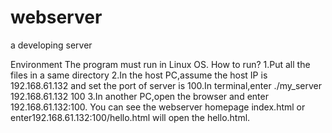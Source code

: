 # webserver
a developing server

Environment
The program must run in Linux OS.
How to run?
1.Put all the files in a same directory
2.In the host PC,assume the host IP is 192.168.61.132 and set the port of server is 100.In terminal,enter ./my_server 192.168.61.132 100
3.In another PC,open the browser and enter 192.168.61.132:100. You can see the webserver homepage index.html or enter192.168.61.132:100/hello.html will open the hello.html.
